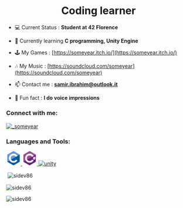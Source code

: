 <h1 align="center">Coding learner</h1>




- 💻 Current Status : **Student at 42 Florence**

- 🤔 Currently learning **C programming, Unity Engine**

- 🕹️ My Games : [https://someyear.itch.io/](https://someyear.itch.io/)

- 🎶 My Music : [https://soundcloud.com/someyear](https://soundcloud.com/someyear)

- 📫 Contact me : **samir.ibrahim@outlook.it**

- 🤡 Fun fact : **I do voice impressions**

<h3 align="left">Connect with me:</h3>
<p align="left">
<a href="https://twitter.com/_someyear" target="blank"><img align="center" src="https://raw.githubusercontent.com/rahuldkjain/github-profile-readme-generator/master/src/images/icons/Social/twitter.svg" alt="_someyear" height="30" width="40" /></a>
</p>

<h3 align="left">Languages and Tools:</h3>
<p align="left"> <a href="https://www.cprogramming.com/" target="_blank" rel="noreferrer"> <img src="https://raw.githubusercontent.com/devicons/devicon/master/icons/c/c-original.svg" alt="c" width="40" height="40"/> </a> <a href="https://www.w3schools.com/cs/" target="_blank" rel="noreferrer"> <img src="https://raw.githubusercontent.com/devicons/devicon/master/icons/csharp/csharp-original.svg" alt="csharp" width="40" height="40"/> </a> <a href="https://unity.com/" target="_blank" rel="noreferrer"> <img src="https://www.vectorlogo.zone/logos/unity3d/unity3d-icon.svg" alt="unity" width="40" height="40"/> </a> </p>

<p>&nbsp;<img align="center" src="https://github-readme-stats.vercel.app/api?username=sidev86&show_icons=true&locale=en" alt="sidev86" /></p>

<p><img align="center" src="https://github-readme-streak-stats.herokuapp.com/?user=sidev86&" alt="sidev86" /></p>

<p align="left"> <img src="https://komarev.com/ghpvc/?username=sidev86&label=Profile%20views&color=0e75b6&style=flat" alt="sidev86" /> </p>

